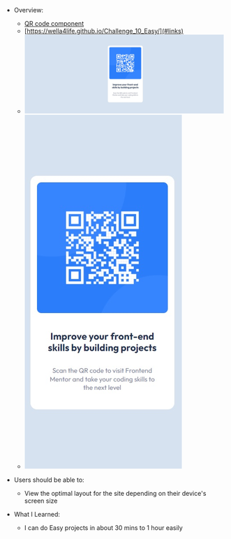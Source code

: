 - Overview:
  - [QR code component](#the-challenge)
  - [https://wella4life.github.io/Challenge_10_Easy/](#links)
  - ![](images/Finished-Desktop.jpg)
  - ![](images/Finished-Mobile.jpg)

 - Users should be able to:
   - View the optimal layout for the site depending on their device's screen size

 - What I Learned:
   - I can do Easy projects in about 30 mins to 1 hour easily
